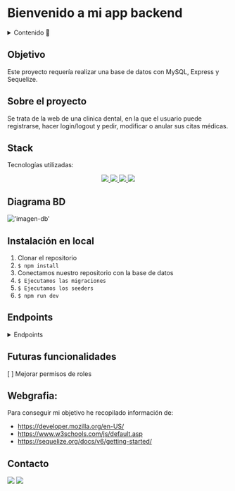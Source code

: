 # Bienvenido a mi app backend

<details>
  <summary>Contenido 📝</summary>
  <ol>
    <li><a href="#objetivo">Objetivo</a></li>
    <li><a href="#sobre-el-proyecto">Sobre el proyecto</a></li>
    <!-- <li><a href="#deploy-🌟">Deploy</a></li> -->
    <li><a href="#stack">Stack</a></li>
    <li><a href="#diagrama-bd">Diagrama</a></li>
    <li><a href="#instalación-en-local">Instalación</a></li>
    <li><a href="#endpoints">Endpoints</a></li>
    <li><a href="#futuras-funcionalidades">Futuras funcionalidades</a></li>
    <!-- <li><a href="#licencia">Licencia</a></li> -->
    <li><a href="#webgrafia">Webgrafia</a></li>
    <!-- <li><a href="#desarrollo">Desarrollo</a></li> -->
    <li><a href="#contacto">Contacto</a></li>
  </ol>
</details>

## Objetivo

Este proyecto requería realizar una base de datos con MySQL, Express y Sequelize.

## Sobre el proyecto

Se trata de la web de una clinica dental, en la que el usuario puede registrarse, hacer login/logout y pedir, modificar o anular sus citas médicas.

<!-- ## Deploy 🌟

<div align="center">
    ⭐🌟⭐<a href=""><strong>Url a producción </strong></a>⭐🌟⭐
</div> -->

## Stack

Tecnologías utilizadas:

<div align="center">
<a href="https://www.expressjs.com/">
    <img src= "https://img.shields.io/badge/express.js-%23404d59.svg?style=for-the-badge&logo=express&logoColor=%2361DAFB"/>
</a>
<a href="https://sequelize.org/">
    <img src= "https://img.shields.io/badge/Sequelize-52B0E7?style=for-the-badge&logo=Sequelize&logoColor=white"/>
</a>
<a href="https://nodejs.org/es/">
    <img src= "https://img.shields.io/badge/node.js-026E00?style=for-the-badge&logo=node.js&logoColor=white"/>
</a>
<a href="https://developer.mozilla.org/es/docs/Web/JavaScript">
    <img src= "https://img.shields.io/badge/javascipt-EFD81D?style=for-the-badge&logo=javascript&logoColor=black"/>
</a>
 </div>

## Diagrama BD

!['imagen-db'](./images/sampleDb.png)

## Instalación en local

1. Clonar el repositorio
2. `$ npm install`
3. Conectamos nuestro repositorio con la base de datos
4. `$ Ejecutamos las migraciones`
5. `$ Ejecutamos los seeders`
6. `$ npm run dev`

## Endpoints

<details>
<summary>Endpoints</summary>

- AUTH

    - REGISTER

          POST http://localhost:3000/auth/register/

    body:

    ```js
        {
            "user_first_name": "Nuevo",
            "user_last_name": "Usuario",
            "email": "nuevo@usuario.com",
            "password": "password"
        }
    ```

    - LOGIN

          POST http://localhost:3000/auth/login/

    body:

    ```js
        {
            "email": "nuevo@usuario.com",
            "password": "password"
        }
    ```

- USERS 

    - GET ALL USERS 

              GET http://localhost:3000/users?page=1

    - GET MY PROFILE

              GET http://localhost:3000/users/profile

                  Bearer token required
 
    - UPDATE MY PROFILE

              POST http://localhost:3000/users/update-profile

                   Bearer token required

    body: 

     ```js
        {
            "user_first_name": "Nuevo",
            "user_last_name": "Usuario",
            "birthday": "2023-01-01",
            "email": "nuevo@usuario.com",
            "phone_number": 666778800 
        }
    ```

    - CREATE APPOINTMENT

              POST http://localhost:3000/users/create-appointment

                   Bearer token required

       body: 

     ```js
        {
            "customer_id": 1,
            "doctor_id": 2,
            "date": "2023-07-03",
            "time": "18:00"
        }
    ```
   
    - UPDATE APPOINTMENT

              PUT http://localhost:3000/users/update-appointment/3

                   Bearer token required

       body: 

     ```js
        {
            "customer_id": 1,
            "doctor_id": 2,
            "date": "2023-07-03",
            "time": "18:30"
        }
    ```
    - DELETE APPOINTMENT

              DEL http://localhost:3000/users/delete-appointment/3

                   Bearer token required

    - FIND USER APPOINTMENTS

              GET http://localhost:3000/users/user-appointments

                   Bearer token required

    - FIND ALL APPOINTMENTS AS A DOCTOR

              GET http://localhost:3000/users/all-appointments

                   Bearer token required

    - FIND ALL CUSTOMERS AS A DOCTOR

              GET http://localhost:3000/users/all-customers

                   Bearer token required

  </details>

## Futuras funcionalidades

[ ] Mejorar permisos de roles 

<!-- ## Licencia

Este proyecto se encuentra bajo licencia de "Mi Nombre" -->

## Webgrafia:

Para conseguir mi objetivo he recopilado información de:

- https://developer.mozilla.org/en-US/
- https://www.w3schools.com/js/default.asp
- https://sequelize.org/docs/v6/getting-started/

<!-- ## Desarrollo:

```js
const developer = "datata";

console.log("Desarrollado por: " + datata);
``` -->

## Contacto

<a href = "mailto:adrianapardo1998@gmail.com"><img src="https://img.shields.io/badge/Gmail-C6362C?style=for-the-badge&logo=gmail&logoColor=white" target="_blank"></a>
<a href="https://www.linkedin.com/in/adriana-pardo-diez/" target="_blank"><img src="https://img.shields.io/badge/-LinkedIn-%230077B5?style=for-the-badge&logo=linkedin&logoColor=white" target="_blank"></a>

</p>
